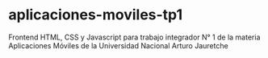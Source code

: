 # aplicaciones-moviles-tp1
Frontend HTML, CSS y Javascript para trabajo integrador N° 1 de la materia Aplicaciones Móviles de la Universidad Nacional Arturo Jauretche
